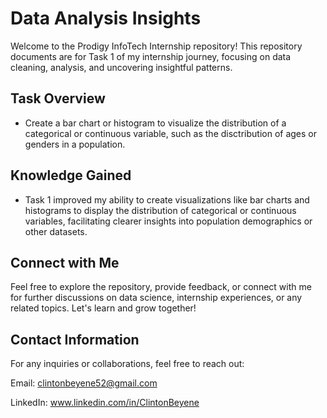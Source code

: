 # Data Analysis Insights

Welcome to the Prodigy InfoTech Internship repository! This repository documents are for Task 1 of my internship journey, focusing on data cleaning, analysis, and uncovering insightful patterns.

## Task Overview

 * Create a bar chart or histogram to visualize the distribution of a categorical or continuous variable, such as the disctribution of ages or genders in a population.

## Knowledge Gained

 * Task 1 improved my ability to create visualizations like bar charts and histograms to display the distribution of categorical or continuous variables, facilitating clearer insights into population demographics or other datasets.

## Connect with Me

Feel free to explore the repository, provide feedback, or connect with me for further discussions on data science, internship experiences, or any related topics. Let's learn and grow together!

## Contact Information

For any inquiries or collaborations, feel free to reach out:

Email: clintonbeyene52@gmail.com

LinkedIn: www.linkedin.com/in/ClintonBeyene
